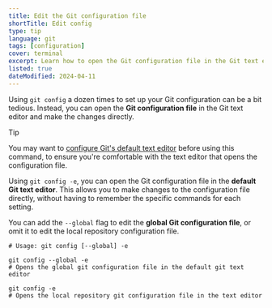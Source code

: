 ```yaml
---
title: Edit the Git configuration file
shortTitle: Edit config
type: tip
language: git
tags: [configuration]
cover: terminal
excerpt: Learn how to open the Git configuration file in the Git text editor, for editing.
listed: true
dateModified: 2024-04-11
---
```


Using `git config` a dozen times to set up your Git configuration can be a bit tedious. Instead, you can open the **Git configuration file** in the Git text editor and make the changes directly.

> [!TIP]
>
> You may want to [configure Git's default text editor](/git/s/configure-default-text-editor) before using this command, to ensure you're comfortable with the text editor that opens the configuration file.

Using `git config -e`, you can open the Git configuration file in the **default Git text editor**. This allows you to make changes to the configuration file directly, without having to remember the specific commands for each setting.

You can add the `--global` flag to edit the **global Git configuration file**, or omit it to edit the local repository configuration file.

```shell
# Usage: git config [--global] -e

git config --global -e
# Opens the global git configuration file in the default git text editor

git config -e
# Opens the local repository git configuration file in the text editor
```
